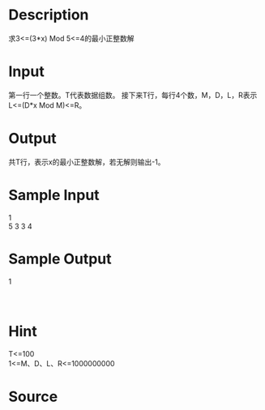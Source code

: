 
# Description

<div class="content">求3&lt;=(3*x) Mod 5&lt;=4的最小正整数解
</div>

# Input

<div class="content">第一行一个整数。T代表数据组数。
接下来T行，每行4个数，M，D，L，R表示L&lt;=(D*x Mod M)&lt;=R。
</div>

# Output

<div class="content">共T行，表示x的最小正整数解，若无解则输出-1。

</div>

# Sample Input

<div class="content"><span class="sampledata">1<br/>
5 3 3 4<br/>
</span></div>

# Sample Output

<div class="content"><span class="sampledata">1<br/>
<br/>
<br/>
</span></div>

# Hint

<div class="content"><p>T&lt;=100<br/>
1&lt;=M、D、L、R&lt;=1000000000<br/>
</p></div>

# Source

<div class="content"><p><a href="problemset.php?search="></a></p></div>


